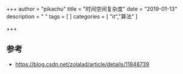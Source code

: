 +++
author = "pikachu"
title = "时间空间复杂度"
date = "2019-01-13"
description = " "
tags = [
]
categories = [
    "it","算法"
]

+++


## 参考

- https://blog.csdn.net/zolalad/article/details/11848739